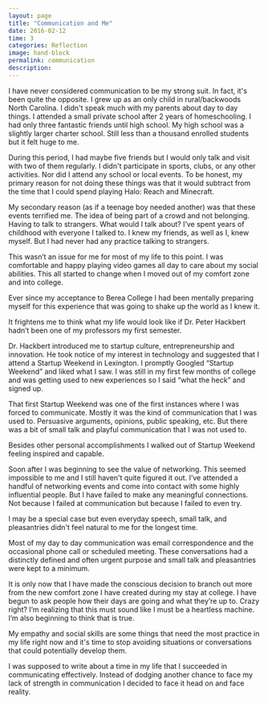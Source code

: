```yaml
---
layout: page
title: "Communication and Me"
date: 2016-02-12
time: 3
categories: Reflection
image: hand-block
permalink: communication
description:
---
```


I have never considered communication to be my strong suit. In fact, it's been quite the opposite. I grew up as an only child in rural/backwoods North Carolina. I didn't speak much with my parents about day to day things. I attended a small private school after 2 years of homeschooling. I had only three fantastic friends until high school. My high school was a slightly larger charter school. Still less than a thousand enrolled students but it felt huge to me.

During this period, I had maybe five friends but I would only talk and visit with two of them regularly. I didn't participate in sports, clubs, or any other activities. Nor did I attend any school or local events. To be honest, my primary reason for not doing these things was that it would subtract from the time that I could spend playing Halo: Reach and Minecraft.

My secondary reason (as if a teenage boy needed another) was that these events terrified me. The idea of being part of a crowd and not belonging. Having to talk to strangers. What would I talk about? I’ve spent years of childhood with everyone I talked to. I knew my friends, as well as I, knew myself. But I had never had any practice talking to strangers.

This wasn’t an issue for me for most of my life to this point. I was comfortable and happy playing video games all day to care about my social abilities. This all started to change when I moved out of my comfort zone and into college.

Ever since my acceptance to Berea College I had been mentally preparing myself for this experience that was going to shake up the world as I knew it.

It frightens me to think what my life would look like if Dr. Peter Hackbert hadn’t been one of my professors my first semester.

Dr. Hackbert introduced me to startup culture, entrepreneurship and innovation. He took notice of my interest in technology and suggested that I attend a Startup Weekend in Lexington. I promptly Googled “Startup Weekend” and liked what I saw. I was still in my first few months of college and was getting used to new experiences so I said “what the heck” and signed up.

That first Startup Weekend was one of the first instances where I was forced to communicate. Mostly it was the kind of communication that I was used to. Persuasive arguments, opinions, public speaking, etc. But there was a bit of small talk and playful communication that I was not used to.

Besides other personal accomplishments I walked out of Startup Weekend feeling inspired and capable.

Soon after I was beginning to see the value of networking. This seemed impossible to me and I still haven't quite figured it out. I’ve attended a handful of networking events and come into contact with some highly influential people. But I have failed to make any meaningful connections. Not because I failed at communication but because I failed to even try.

I may be a special case but even everyday speech, small talk, and pleasantries didn't feel natural to me for the longest time.

Most of my day to day communication was email correspondence and the occasional phone call or scheduled meeting. These conversations had a distinctly defined and often urgent purpose and small talk and pleasantries were kept to a minimum.

It is only now that I have made the conscious decision to branch out more from the new comfort zone I have created during my stay at college. I have begun to ask people how their days are going and what they’re up to. Crazy right? I’m realizing that this must sound like I must be a heartless machine. I’m also beginning to think that is true.

My empathy and social skills are some things that need the most practice in my life right now and it's time to stop avoiding situations or conversations that could potentially develop them.

I was supposed to write about a time in my life that I succeeded in communicating effectively. Instead of dodging another chance to face my lack of strength in communication I decided to face it head on and face reality.
